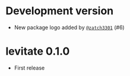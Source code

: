 # Development version

* New package logo added by [`@zatch3301`](https://github.com/zatch3301) (#6)

# levitate 0.1.0

* First release
